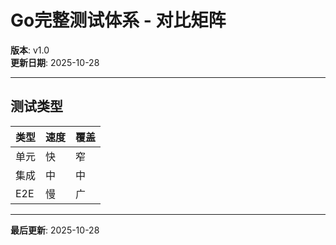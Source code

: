 # Go完整测试体系 - 对比矩阵

**版本**: v1.0  
**更新日期**: 2025-10-28

---

## 测试类型

| 类型 | 速度 | 覆盖 |
|------|------|------|
| 单元 | 快 | 窄 |
| 集成 | 中 | 中 |
| E2E | 慢 | 广 |

---

**最后更新**: 2025-10-28

